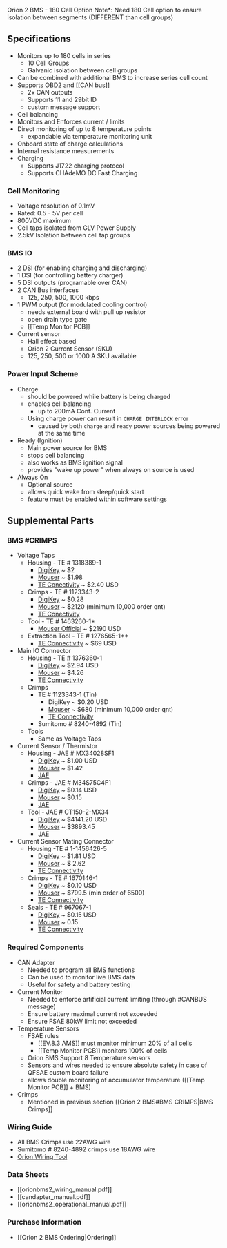 Orion 2 BMS - 180 Cell Option
Note*: Need 180 Cell option to ensure isolation between segments (DIFFERENT than cell groups)
## Specifications
- Monitors up to 180 cells in series
	- 10 Cell Groups
	- Galvanic isolation between cell groups
- Can be combined with additional BMS to increase series cell count
- Supports OBD2 and [[CAN bus]]
	- 2x CAN outputs
	- Supports 11 and 29bit ID
	- custom message support
- Cell balancing
- Monitors and Enforces current / limits
- Direct monitoring of up to 8 temperature points
	- expandable via temperature monitoring unit
- Onboard state of charge calculations
- Internal resistance measurements
- Charging
	- Supports J1722 charging protocol
	- Supports CHAdeMO DC Fast Charging

### Cell Monitoring
- Voltage resolution of 0.1mV
- Rated: 0.5 - 5V per cell
- 800VDC maximum
- Cell taps isolated from GLV Power Supply
- 2.5kV Isolation between cell tap groups

### BMS IO
- 2 DSI (for enabling charging and discharging)
- 1 DSI (for controlling battery charger)
- 5 DSI outputs (programable over CAN)
- 2 CAN Bus interfaces
	- 125, 250, 500, 1000 kbps
- 1 PWM output (for modulated cooling control)
	- needs external board with pull up resistor
	- open drain type gate
	- [[Temp Monitor PCB]]
- Current sensor 
	- Hall effect based
	- Orion 2 Current Sensor (SKU)
	- 125, 250, 500 or 1000 A SKU available 

### Power Input Scheme
- Charge
	- should be powered while battery is being charged
	- enables cell balancing
		- up to 200mA Cont. Current
	- Using charge power can result in `CHARGE INTERLOCK` error
		- caused by both `charge` and `ready` power sources being powered at the same time
- Ready (Ignition)
	- Main power source for BMS
	- stops cell balancing
	- also works as BMS ignition signal
	- provides "wake up power" when always on source is used
- Always On
	- Optional source
	- allows quick wake from sleep/quick start
	- feature must be enabled within software settings

## Supplemental Parts

### BMS #CRIMPS
- Voltage Taps
	- Housing - TE # 1318389-1
		- <a href="https://www.digikey.ca/en/products/detail/te-connectivity-amp-connectors/1318389-1/2273494">DigiKey</a> ~ $2
		- <a href="https://www.mouser.ca/ProductDetail/TE-Connectivity/1318389-1?qs=ajJfoEgdyuRmJxOQHPEoXw%3D%3D">Mouser</a> ~ $1.98 
		- <a href="https://www.te.com/usa-en/product-1318389-1.html">TE Conectivity</a> ~ $2.40 USD
	- Crimps - TE # 1123343-2
		- <a href="https://www.digikey.com/en/products/detail/te-connectivity-amp-connectors/1123343-2/2054072">DigiKey</a> ~ $0.28
		- <a href="https://www.mouser.ca/ProductDetail/TE-Connectivity-AMP/1123343-2?qs=a%252BXT5M9x9d%2FHNpsffiLWjg%3D%3D">Mouser</a> ~ $2120 (minimum 10,000 order qnt)
		- <a href="https://www.te.com/usa-en/product-1123343-2.html">TE Conectivity</a>
	- Tool - TE # 1463260-1*
		- <a href="https://www.mouser.ca/ProductDetail/TE-Connectivity-AMP/1463260-1?qs=%2FNF5U5UGuWnHYTjZPkyXeg%3D%3D">Mouser Official</a> ~ $2190 USD
	- Extraction Tool - TE # 1276565-1**
		- <a href="https://www.te.com/usa-en/product-1276565-1.html">TE Connectivity</a> ~ $69 USD
- Main IO Connector
	- Housing - TE # 1376360-1
		- <a href="https://www.digikey.com/en/products/detail/te-connectivity-amp-connectors/1376360-1/2273537">DigiKey</a> ~ $2.94 USD
		- <a href="https://www.mouser.ca/ProductDetail/TE-Connectivity/1376360-1?qs=VCyXNGXRS8a6VCXfwkp44g%3D%3D">Mouser</a> ~ $4.26
		- <a href="https://www.te.com/usa-en/product-1376360-1.html">TE Connectivity</a>
	- Crimps
		- TE # 1123343-1 (Tin)
			- <a hef="https://www.digikey.ca/en/products/detail/te-connectivity-amp-connectors/1123343-1/1287953">DigiKey</a> ~ $0.20 USD
			- <a href="https://www.mouser.ca/ProductDetail/TE-Connectivity-AMP/1123343-1?qs=hqiflzyWMtXUGa1QbnhAMw%3D%3D">Mouser</a> ~ $680 (minimum 10,000 order qnt)
			- <a href="https://www.te.com/usa-en/product-1123343-1.html">TE Connectivity</a>
		- Sumitomo # 8240-4892 (Tin)
	- Tools
		- Same as Voltage Taps
- Current Sensor / Thermistor
	- Housing - JAE # MX34028SF1
		- <a href="https://www.digikey.com/en/products/detail/jae-electronics/MX34028SF1/1969253">DigiKey</a> ~ $1.00 USD
		- <a href="https://www.mouser.ca/ProductDetail/JAE-Electronics/MX34028SF1?qs=P1rOgYsovGBqfdkM3xY4tw%3D%3D">Mouser</a> ~ $1.42
		- <a href="https://www.jae.com/en/connectors/series/detail/product/id=64937">JAE</a>
	- Crimps - JAE # M34S75C4F1
		- <a href="https://www.digikey.ca/en/products/detail/jae-electronics/M34S75C4F1/2044176">DigiKey</a> ~ $0.14 USD
		- <a href="https://www.mouser.ca/ProductDetail/JAE-Electronics/M34S75C4F1?qs=cjOFguiotuK23dOa5hvcOg%3D%3D">Mouser</a> ~ $0.15
		- <a href="https://www.jae.com/en/connectors/series/detail/product/id=64887">JAE</a>
	- Tool - JAE # CT150-2-MX34
		- <a href="https://www.digikey.ca/en/products/detail/jae-electronics/CT150-2-MX34/2139153">DigiKey</a> ~ $4141.20 USD
		- <a href="https://www.mouser.ca/ProductDetail/JAE-Electronics/CT150-2-MX34?qs=XHhX5SAHOUPrBWMDXBOI2g%3D%3D">Mouser</a> ~ $3893.45
		- <a href="https://www.jae.com/en/connectors/series/detail/product/id=87918&type_code=T1140">JAE</a>
- Current Sensor Mating Connector
	- Housing -TE # 1-1456426-5
		- <a href="https://www.digikey.com/en/products/detail/te-connectivity-amp-connectors/1-1456426-5/5437233">DigiKey</a> ~ $1.81 USD
		- <a href="mouser.ca/ProductDetail/TE-Connectivity/1-1456426-5?qs=WBj8811fzwHHv61oidaxYA%3D%3D">Mouser</a> ~ $ 2.62
		- <a href="https://www.te.com/usa-en/product-1-1456426-5.html">TE Connectivity</a>
	- Crimps - TE # 1670146-1
		- <a href="https://www.digikey.com/en/products/detail/te-connectivity-amp-connectors/1670146-1/10478105">DigiKey</a> ~ $0.10 USD
		- <a href="https://www.mouser.ca/ProductDetail/TE-Connectivity/1670146-1?qs=WBj8811fzwFXAsjhxOk8ng%3D%3D">Mouser</a> ~ $799.5 (min order of 6500)
		- <a href="https://www.te.com/usa-en/product-1670146-1.html">TE Connectivity</a>
	- Seals - TE # 967067-1
		- <a href="https://www.digikey.ca/en/products/detail/te-connectivity-amp-connectors/967067-1/745038">DigiKey</a> ~ $0.15 USD
		- <a href="https://www.mouser.ca/ProductDetail/TE-Connectivity/967067-1?qs=0%2FgE9CgFqPzP997JmkQBaA%3D%3D">Mouser</a> ~ 0.15
		- <a href="https://www.te.com/usa-en/product-967067-1.html">TE Connectivity</a>

### Required Components
- CAN Adapter
	- Needed to program all BMS functions
	- Can be used to monitor live BMS data
	- Useful for safety and battery testing
- Current Monitor
	- Needed to enforce artificial current limiting (through #CANBUS message)
	- Ensure battery maximal current not exceeded
	- Ensure FSAE 80kW limit not exceeded
- Temperature Sensors
	- FSAE rules
		- [[EV.8.3 AMS]] must monitor minimum 20% of all cells
		- [[Temp Monitor PCB]] monitors 100% of cells
	- Orion BMS Support 8 Temperature sensors
	- Sensors and wires needed to ensure absolute safety in case of QFSAE custom board failure
	- allows double monitoring of accumulator temperature ([[Temp Monitor PCB]] + BMS)
- Crimps
	- Mentioned in previous section [[Orion 2 BMS#BMS CRIMPS|BMS Crimps]] 

### Wiring Guide
- All BMS Crimps use 22AWG wire
- Sumitomo # 8240-4892 crimps use 18AWG wire
- <a href="https://www.orionbms.com/tools/wiring.php?cell_count=100&fuse_position%5B%5D=5&busbar_position%5B%5D=5">Orion Wiring Tool</a> 

### Data Sheets
- [[orionbms2_wiring_manual.pdf]]
- [[candapter_manual.pdf]]
- [[orionbms2_operational_manual.pdf]]

### Purchase Information
- [[Orion 2 BMS Ordering|Ordering]]